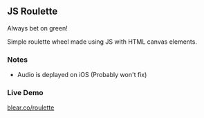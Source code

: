 ## JS Roulette

Always bet on green!

Simple roulette wheel made using JS with HTML canvas elements. 

### Notes
- Audio is deplayed on iOS (Probably won't fix)


### Live Demo
[blear.co/roulette](https://blear.co/roulette/roulette.html)